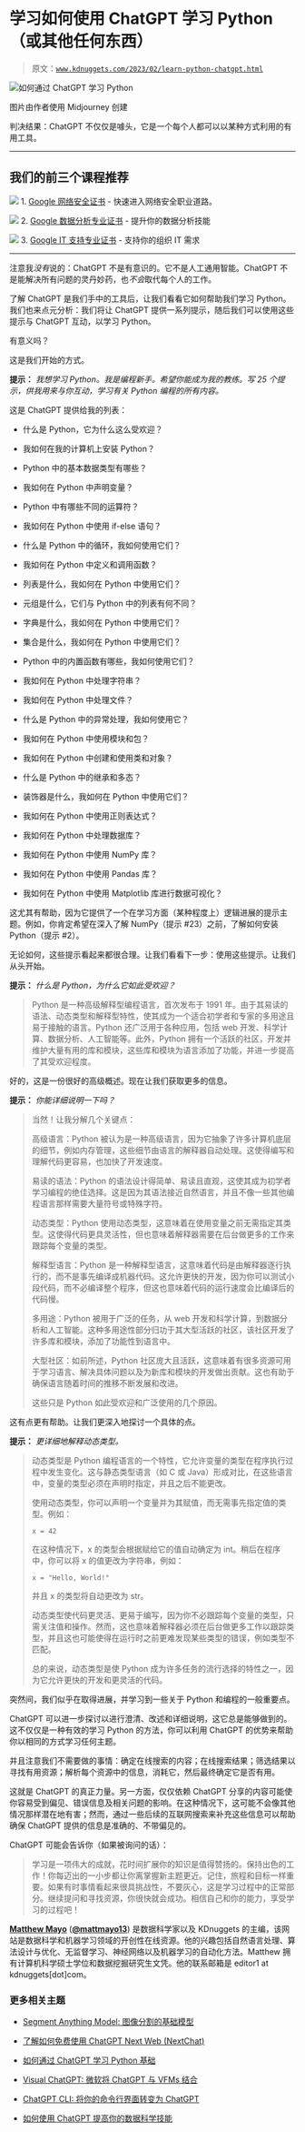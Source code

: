 # 学习如何使用 ChatGPT 学习 Python（或其他任何东西）

> 原文：[`www.kdnuggets.com/2023/02/learn-python-chatgpt.html`](https://www.kdnuggets.com/2023/02/learn-python-chatgpt.html)

![如何通过 ChatGPT 学习 Python](img/ab9a90dfe291f2a55114dae5b5d83d9a.png)

图片由作者使用 Midjourney 创建

判决结果：ChatGPT 不仅仅是噱头，它是一个每个人都可以以某种方式利用的有用工具。

* * *

## 我们的前三个课程推荐

![](img/0244c01ba9267c002ef39d4907e0b8fb.png) 1\. [Google 网络安全证书](https://www.kdnuggets.com/google-cybersecurity) - 快速进入网络安全职业道路。

![](img/e225c49c3c91745821c8c0368bf04711.png) 2\. [Google 数据分析专业证书](https://www.kdnuggets.com/google-data-analytics) - 提升你的数据分析技能

![](img/0244c01ba9267c002ef39d4907e0b8fb.png) 3\. [Google IT 支持专业证书](https://www.kdnuggets.com/google-itsupport) - 支持你的组织 IT 需求

* * *

注意我*没有*说的：ChatGPT 不是有意识的。它不是人工通用智能。ChatGPT 不是能解决所有问题的灵丹妙药，也*不会*取代每个人的工作。

了解 ChatGPT 是我们手中的工具后，让我们看看它如何帮助我们学习 Python。我们也来点元分析：我们将让 ChatGPT 提供一系列提示，随后我们可以使用这些提示与 ChatGPT 互动，以学习 Python。

有意义吗？

这是我们开始的方式。

**提示：** *我想学习 Python。我是编程新手。希望你能成为我的教练。写 25 个提示，供我用来与你互动，学习有关 Python 编程的所有内容。*

这是 ChatGPT 提供给我的列表：

+   什么是 Python，它为什么这么受欢迎？

+   我如何在我的计算机上安装 Python？

+   Python 中的基本数据类型有哪些？

+   我如何在 Python 中声明变量？

+   Python 中有哪些不同的运算符？

+   我如何在 Python 中使用 if-else 语句？

+   什么是 Python 中的循环，我如何使用它们？

+   我如何在 Python 中定义和调用函数？

+   列表是什么，我如何在 Python 中使用它们？

+   元组是什么，它们与 Python 中的列表有何不同？

+   字典是什么，我如何在 Python 中使用它们？

+   集合是什么，我如何在 Python 中使用它们？

+   Python 中的内置函数有哪些，我如何使用它们？

+   我如何在 Python 中处理字符串？

+   我如何在 Python 中处理文件？

+   什么是 Python 中的异常处理，我如何使用它？

+   我如何在 Python 中使用模块和包？

+   我如何在 Python 中创建和使用类和对象？

+   什么是 Python 中的继承和多态？

+   装饰器是什么，我如何在 Python 中使用它们？

+   我如何在 Python 中使用正则表达式？

+   我如何在 Python 中处理数据库？

+   我如何在 Python 中使用 NumPy 库？

+   我如何在 Python 中使用 Pandas 库？

+   我如何在 Python 中使用 Matplotlib 库进行数据可视化？

这尤其有帮助，因为它提供了一个在学习方面（某种程度上）逻辑进展的提示主题。例如，你肯定希望在深入了解 NumPy（提示 #23）之前，了解如何安装 Python（提示 #2）。

无论如何，这些提示看起来都很合理。让我们看看下一步：使用这些提示。让我们从头开始。

**提示：** *什么是 Python，为什么它如此受欢迎？*

> Python 是一种高级解释型编程语言，首次发布于 1991 年。由于其易读的语法、动态类型和解释型特性，使其成为一个适合初学者和专家的多用途且易于接触的语言。Python 还广泛用于各种应用，包括 web 开发、科学计算、数据分析、人工智能等。此外，Python 拥有一个活跃的社区，开发并维护大量有用的库和模块，这些库和模块为语言添加了功能，并进一步提高了其受欢迎程度。

好的，这是一份很好的高级概述。现在让我们获取更多的信息。

**提示：** *你能详细说明一下吗？*

> 当然！让我分解几个关键点：
> 
> 高级语言：Python 被认为是一种高级语言，因为它抽象了许多计算机底层的细节，例如内存管理，这些细节由语言的解释器自动处理。这使得编写和理解代码更容易，也加快了开发速度。
> 
> 易读的语法：Python 的语法设计得简单、易读且直观，这使其成为初学者学习编程的绝佳选择。这是因为其语法接近自然语言，并且不像一些其他编程语言那样需要大量符号或特殊字符。
> 
> 动态类型：Python 使用动态类型，这意味着在使用变量之前无需指定其类型。这使得代码更具灵活性，但也意味着解释器需要在后台做更多的工作来跟踪每个变量的类型。
> 
> 解释型语言：Python 是一种解释型语言，这意味着代码是由解释器逐行执行的，而不是事先编译成机器代码。这允许更快的开发，因为你可以测试小段代码，而不必编译整个程序，但这也意味着代码的运行速度会比编译后的代码慢。
> 
> 多用途：Python 被用于广泛的任务，从 web 开发和科学计算，到数据分析和人工智能。这种多用途性部分归功于其大型活跃的社区，该社区开发了许多库和模块，添加了功能性到语言中。
> 
> 大型社区：如前所述，Python 社区庞大且活跃，这意味着有很多资源可用于学习语言、解决具体问题以及为新库和模块的开发做出贡献。这也有助于确保语言随着时间的推移不断发展和改进。
> 
> 这些只是 Python 如此受欢迎和广泛使用的几个原因。

这有点更有帮助。让我们更深入地探讨一个具体的点。

**提示：** *更详细地解释动态类型。*

> 动态类型是 Python 编程语言的一个特性，它允许变量的类型在程序执行过程中发生变化。这与静态类型语言（如 C 或 Java）形成对比，在这些语言中，变量的类型必须在声明时指定，并且之后不能更改。
> 
> 使用动态类型，你可以声明一个变量并为其赋值，而无需事先指定值的类型。例如：
> 
> `x = 42`
> 
> 在这种情况下，x 的类型会根据赋给它的值自动确定为 int。稍后在程序中，你可以将 x 的值更改为字符串，例如：
> 
> `x = "Hello, World!"`
> 
> 并且 x 的类型将自动更改为 str。
> 
> 动态类型使代码更灵活、更易于编写，因为你不必跟踪每个变量的类型，只需关注值和操作。然而，这也意味着解释器必须在后台做更多工作以跟踪类型，并且这也可能使得在运行时之前更难发现某些类型的错误，例如类型不匹配。
> 
> 总的来说，动态类型是使 Python 成为许多任务的流行选择的特性之一，因为它允许更快的开发和更灵活的代码。

突然间，我们似乎在取得进展，并学习到一些关于 Python 和编程的一般重要点。

ChatGPT 可以进一步探讨以进行澄清、改述和详细说明，这它总是能够做到的。这不仅仅是一种有效的学习 Python 的方法，你可以利用 ChatGPT 的优势来帮助你以相同的方式学习任何主题。

并且注意我们不需要做的事情：确定在线搜索的内容；在线搜索结果；筛选结果以寻找有用资源；解析每个资源中的信息，消耗它，然后最终确定它是否有用。

这就是 ChatGPT 的真正力量。另一方面，仅仅依赖 ChatGPT 分享的内容可能使你容易受到偏见、错误信息及相关问题的影响。在这种情况下，这可能不会像其他情况那样潜在地有害；然而，通过一些后续的互联网搜索来补充这些信息可以帮助确保 ChatGPT 提供的信息是准确的、不带偏见的。

ChatGPT 可能会告诉你（如果被询问的话）：

> 学习是一项伟大的成就，花时间扩展你的知识是值得赞扬的。保持出色的工作！你每迈出的一小步都让你离掌握新主题更近。记住，旅程和目标一样重要。如果有时事情看起来很具挑战性，不要灰心，这是学习过程中的正常部分。继续提问和寻找资源，你很快就会成功。相信自己和你的能力，享受学习的过程吧！

**[Matthew Mayo](https://www.linkedin.com/in/mattmayo13/)** ([**@mattmayo13**](https://twitter.com/mattmayo13)) 是数据科学家以及 KDnuggets 的主编，该网站是数据科学和机器学习领域的开创性在线资源。他的兴趣包括自然语言处理、算法设计与优化、无监督学习、神经网络以及机器学习的自动化方法。Matthew 拥有计算机科学硕士学位和数据挖掘研究生文凭。他的联系邮箱是 editor1 at kdnuggets[dot]com。

### 更多相关主题

+   [Segment Anything Model: 图像分割的基础模型](https://www.kdnuggets.com/2023/07/segment-anything-model-foundation-model-image-segmentation.html)

+   [了解如何免费使用 ChatGPT Next Web (NextChat)](https://www.kdnuggets.com/learn-how-to-use-chatgpt-next-web-nextchat-for-free)

+   [如何通过 ChatGPT 学习 Python 基础](https://www.kdnuggets.com/how-to-learn-python-basics-with-chatgpt)

+   [Visual ChatGPT: 微软将 ChatGPT 与 VFMs 结合](https://www.kdnuggets.com/2023/03/visual-chatgpt-microsoft-combine-chatgpt-vfms.html)

+   [ChatGPT CLI: 将你的命令行界面转变为 ChatGPT](https://www.kdnuggets.com/2023/07/chatgpt-cli-transform-commandline-interface-chatgpt.html)

+   [如何使用 ChatGPT 提高你的数据科学技能](https://www.kdnuggets.com/2023/03/chatgpt-improve-data-science-skills.html)
